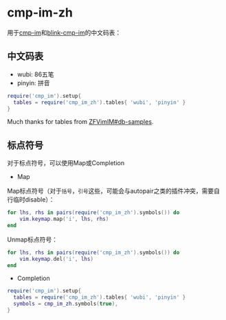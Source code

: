 # cmp-im-zh

用于[cmp-im](https://github.com/yehuohan/cmp-im)和[blink-cmp-im](https://github.com/yehuohan/blink-cmp-im)的中文码表：

## 中文码表

- wubi: 86五笔
- pinyin: 拼音

```lua
require('cmp_im').setup{
  tables = require('cmp_im_zh').tables{ 'wubi', 'pinyin' }
}
```

Much thanks for tables from [ZFVimIM#db-samples](https://github.com/ZSaberLv0/ZFVimIM#db-samples).

## 标点符号

对于标点符号，可以使用Map或Completion

- Map

Map标点符号（对于`括号`，`引号`这些，可能会与autopair之类的插件冲突，需要自行临时disable）：

```lua
for lhs, rhs in pairs(require('cmp_im_zh').symbols()) do
    vim.keymap.map('i', lhs, rhs)
end
```

Unmap标点符号：

```lua
for lhs, rhs in pairs(require('cmp_im_zh').symbols()) do
    vim.keymap.del('i', lhs)
end
```

- Completion

```lua
require('cmp_im').setup{
  tables = require('cmp_im_zh').tables{ 'wubi', 'pinyin' }
  symbols = cmp_im_zh.symbols(true),
}
```
